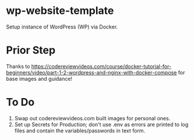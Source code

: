 # wp-website-template
 Setup instance of WordPress (WP) via Docker.

# Prior Step
 Thanks to https://codereviewvideos.com/course/docker-tutorial-for-beginners/video/part-1-2-wordpress-and-nginx-with-docker-compose for base images and guidance! 

# To Do
  1. Swap out codereviewvideos.com built images for personal ones.
  2. Set up Secrets for Production; don't use .env as errors are printed to log files and contain the variables/passwords in text form.
